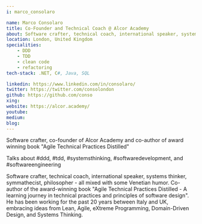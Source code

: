 ```yaml
---
i: marco_consolaro

name: Marco Consolaro
title: Co-Founder and Technical Coach @ Alcor Academy
about: Software crafter, technical coach, international speaker, systems thinker, symmathecist, philosopher
location: London, United Kingdom
specialities:
    - DDD
    - TDD
    - clean code
    - refactoring
tech-stack: .NET, C#, Java, SQL

linkedin: https://www.linkedin.com/in/consolaro/
twitter: https://twitter.com/consolondon
github: https://github.com/conso
xing: 
website: https://alcor.academy/
youtube: 
medium: 
blog: 
---
```


Software crafter, co-founder of Alcor Academy and co-author of award winning book "Agile Technical Practices Distilled"

Talks about #ddd, #tdd, #systemsthinking, #softwaredevelopment, and #softwareengineering


Software crafter, technical coach, international speaker, systems thinker, symmathecist, philosopher - all mixed with some Venetian humor. Co-author of the award-winning book "Agile Technical Practices Distilled - A learning journey in technical practices and principles of software design". He has been working for the past 20 years between Italy and UK, embracing ideas from Lean, Agile, eXtreme Programming, Domain-Driven Design, and Systems Thinking.